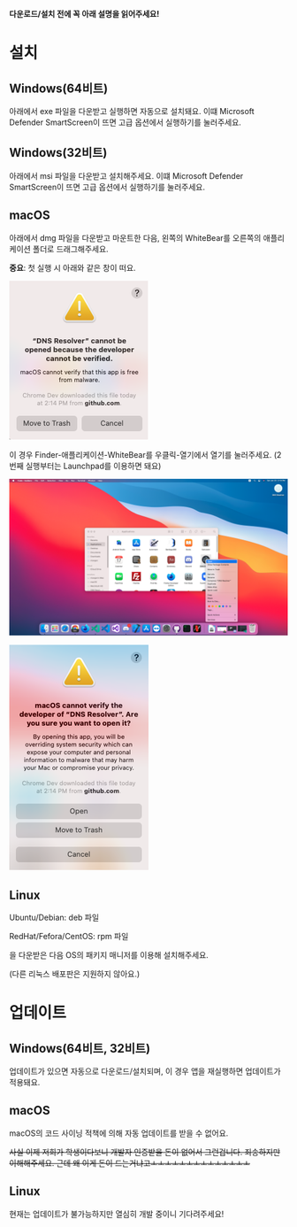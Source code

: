 **다운로드/설치 전에 꼭 아래 설명을 읽어주세요!**

# 설치

## Windows(64비트)

아래에서 exe 파일을 다운받고 실행하면 자동으로 설치돼요. 이떄 Microsoft Defender SmartScreen이 뜨면 고급 옵션에서 실행하기를 눌러주세요.

## Windows(32비트)

아래에서 msi 파일을 다운받고 설치해주세요. 이떄 Microsoft Defender SmartScreen이 뜨면 고급 옵션에서 실행하기를 눌러주세요.

## macOS

아래에서 dmg 파일을 다운받고 마운트한 다음, 왼쪽의 WhiteBear를 오른쪽의 애플리케이션 폴더로 드래그해주세요.

**__중요__**: 첫 실행 시 아래와 같은 창이 떠요. 

![Blocked](./macos-blocked.png)

이 경우 Finder-애플리케이션-WhiteBear를 우클릭-열기에서 열기를 눌러주세요. (2번째 실행부터는 Launchpad를 이용하면 돼요)

![Open-1](./macos-open-1.png)

![Open-2](./macos-open-2.png)

## Linux

Ubuntu/Debian: deb 파일

RedHat/Fefora/CentOS: rpm 파일

을 다운받은 다음 OS의 패키지 매니저를 이용해 설치해주세요.

(다른 리눅스 배포판은 지원하지 않아요.)

# 업데이트

## Windows(64비트, 32비트)

업데이트가 있으면 자동으로 다운로드/설치되며, 이 경우 앱을 재실행하면 업데이트가 적용돼요.

## macOS

macOS의 코드 사이닝 적책에 의해 자동 업데이트를 받을 수 없어요.

~~사실 이제 저희가 학생이다보니 개발자 인증받을 돈이 없어서 그런겁니다. 죄송하지만 이해해주세요. 근데 왜 이게 돈이 드는거냐고ㅗㅗㅗㅗㅗㅗㅗㅗㅗㅗㅗㅗㅗㅗ~~

## Linux

현재는 업데이트가 불가능하지만 열심히 개발 중이니 기다려주세요!